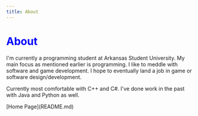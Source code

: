 ```yaml
---
title: About
---
```


# About
<head>
  <style>
    h1{
      color: blue;
      font-weight: bold;
    }
  </style>
<head>
I'm currently a programming student at Arkansas Student University. My main focus as mentioned earlier is programming.
I like to meddle with software and game development. I hope to eventually land a job in game or software design/development.

Currently most comfortable with C++ and C#. I've done work in the past with Java and Python as well.
</body>
[Home Page](README.md)
